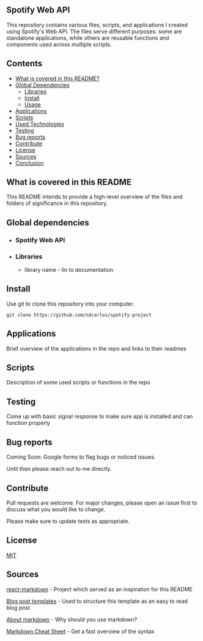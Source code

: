 ## Spotify Web API

This repository contains various files, scripts, and applications I created using Spotify's Web API. The files serve different purposes: some are standalone applications, while others are reusable functions and components used across multiple scripts.

## Contents

*   [What is covered in this README?](#what-is-covered-in-this-README)
*   [Global Dependencies](#getting-started)
    *   [Libraries](#libraries)
    *   [Install](#install)
    *   [Usage](#usage)
*   [Applications](#applications)
*   [Scripts](#scripts)
*   [Used Technologies](#used-technologies)
*   [Testing](#testing)
*   [Bug reports](#bug-reports)
*   [Contribute](#contribute)
*   [License](#license)
*   [Sources](#sources)
*   [Conclusion](#conclusion)

## What is covered in this README

This README intends to provide a high-level overview of the files and folders of significance in this repository. 

## Global dependencies
   * ### Spotify Web API
   * ### Libraries
      * library name - lin to documentation


## Install

Use git to clone this repository into your computer.

```
git clone https://github.com/ndcarlos/spotify-project
```


## Applications

Brief overview of the applications in the repo and links to their readmes


## Scripts 

Description of some used scripts or functions in the repo


## Testing

Come up with basic signal response to make sure app is installed and can function properly

## Bug reports

Coming Soon: Google forms to flag bugs or noticed issues.

Until then please reach out to me directly.

## Contribute

Pull requests are welcome. For major changes, please open an issue first to discuss what you would like to change.

Please make sure to update tests as appropriate.

## License
[MIT](https://choosealicense.com/licenses/mit/)

## Sources

[react-markdown][react-markdown] - Project which served as an inspiration for this README

[Blog post templates][blog-post-templates] - Used to structure this template as an easy to read blog post

[About markdown][about-markdown] - Why should you use markdown?

[Markdown Cheat Sheet][markdown-cheatsheet] - Get a fast overview of the syntax

[//]: # "Source definitions"
[react-markdown]: https://github.com/remarkjs/react-markdown "React-markdown project"
[blog-post-templates]: https://backlinko.com/hub/content/blog-post-templates "Backlinko blog post templates"
[about-markdown]: https://www.markdownguide.org/getting-started/ "Introduction to markdown"
[markdown-cheatsheet]: https://www.markdownguide.org/cheat-sheet/ "Markdown Cheat Sheet"

